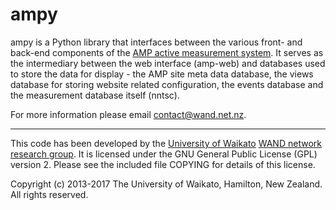 # ampy

ampy is a Python library that interfaces between the various front- and
back-end components of the
[AMP active measurement system](http://amp.wand.net.nz). It serves as the
intermediary between the web interface (amp-web) and databases used to store
the data for display - the AMP site meta data database, the views database for
storing website related configuration, the events database and the measurement
database itself (nntsc).

For more information please email contact@wand.net.nz.

----

This code has been developed by the
[University of Waikato](http://www.waikato.ac.nz)
[WAND network research group](http://www.wand.net.nz).
It is licensed under the GNU General Public License (GPL) version 2. Please
see the included file COPYING for details of this license.

Copyright (c) 2013-2017 The University of Waikato, Hamilton, New Zealand.
All rights reserved.
